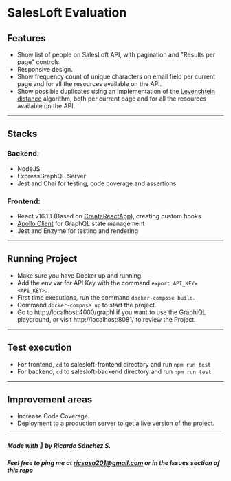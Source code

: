 # SalesLoft Evaluation

## Features

- Show list of people on SalesLoft API, with pagination and "Results per page" controls.
- Responsive design.
- Show frequency count of unique characters on email field per current page and for all the resources available on the API.
- Show possible duplicates using an implementation of the [Levenshtein distance](https://en.wikipedia.org/wiki/Levenshtein_distance) algorithm, both per current page and for all the resources available on the API.
---

## Stacks

### Backend:
- NodeJS
- ExpressGraphQL Server
- Jest and Chai for testing, code coverage and assertions

### Frontend:
- React v16.13 (Based on [CreateReactApp](https://github.com/facebook/create-react-app)), creating custom hooks. 
- [Apollo Client](https://www.apollographql.com/docs/react/) for GraphQL state management
- Jest and Enzyme for testing and rendering
---
## Running Project 
- Make sure you have Docker up and running.
- Add the env var for API Key with the command ```export API_KEY=<API_KEY>```.
- First time executions, run the command ```docker-compose build```.
- Command ```docker-compose up``` to start the project.
- Go to http://localhost:4000/graphl if you want to use the GraphiQL playground, or visit http://localhost:8081/ to review the Project.
---
## Test execution
- For frontend, ```cd``` to salesloft-frontend directory and run ```npm run test```
- For backend, ```cd``` to salesloft-backend directory and run ```npm run test```
---
## Improvement areas
- Increase Code Coverage.
- Deployment to a production server to get a live version of the project.
---
##### Made with 🖤 by Ricardo Sánchez S.
##### Feel free to ping me at [ricsasa201@gmail.com](mailto:ricsasa201@gmail.com) or in the Issues section of this repo

